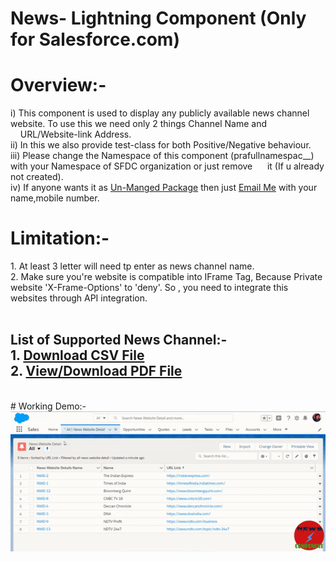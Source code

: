 # News- Lightning Component (Only for Salesforce.com)
# Overview:-
  <p>
   i)  This component is used to display any publicly available news channel website. To use this we need only 2 things Channel Name and &nbsp;&nbsp;&nbsp;&nbsp;URL/Website-link     Address.<br/>
  ii)  In this we also provide test-class for both Positive/Negative behaviour.<br/>
  iii) Please change the Namespace of this component (prafullnamespac__) with your Namespace of SFDC organization or just remove &nbsp;&nbsp;&nbsp;&nbsp;&nbsp;it (If u already not created).<br/>
  iv)  If anyone wants it as <u>Un-Manged Package</u> then just <a href = "mailto: prafulljaincp@gmail.com">Email Me</a> with your name,mobile number.<br/>
  </p>
<div>
  <h1>Limitation:-</h1>
    1. At least 3 letter will need tp enter as news channel name.<br/>
    2. Make sure you're website is compatible into IFrame Tag, Because Private website 'X-Frame-Options' to 'deny'. So , you need to integrate this websites through API    integration.
  </h1>
</div><br/>
<div>
  <h2>List of Supported News Channel:-
    <br/>
    1. <a href='prafullnamespac__News_Website_Details__c.csv'>Download CSV File</a><br/>
    2. <a href='prafullnamespac__News_Website_Details__c.csv'>View/Download PDF File</a><br/>
  </h2>
<div><br/>
# Working Demo:-
<img src="News-Lightning Component Working Overview.gif" alt="Working Demo GIF"/>

